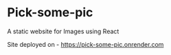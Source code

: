 # Pick-some-pic
A static website for Images using React

Site deployed on - https://pick-some-pic.onrender.com
